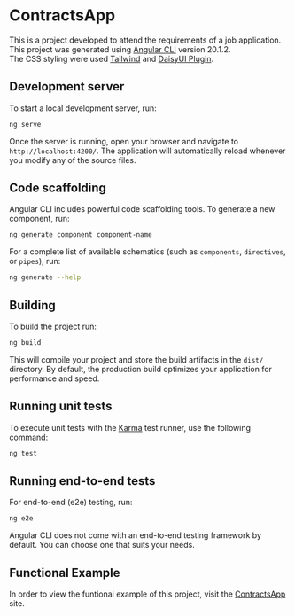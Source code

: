 # ContractsApp

This is a project developed to attend the requirements of a job application.  
This project was generated using [Angular CLI](https://github.com/angular/angular-cli) version 20.1.2.\
The CSS styling were used [Tailwind](https://tailwindcss.com/) and [DaisyUI Plugin](https://daisyui.com/).

## Development server

To start a local development server, run:

```bash
ng serve
```

Once the server is running, open your browser and navigate to `http://localhost:4200/`. The application will automatically reload whenever you modify any of the source files.

## Code scaffolding

Angular CLI includes powerful code scaffolding tools. To generate a new component, run:

```bash
ng generate component component-name
```

For a complete list of available schematics (such as `components`, `directives`, or `pipes`), run:

```bash
ng generate --help
```

## Building

To build the project run:

```bash
ng build
```

This will compile your project and store the build artifacts in the `dist/` directory. By default, the production build optimizes your application for performance and speed.

## Running unit tests

To execute unit tests with the [Karma](https://karma-runner.github.io) test runner, use the following command:

```bash
ng test
```

## Running end-to-end tests

For end-to-end (e2e) testing, run:

```bash
ng e2e
```

Angular CLI does not come with an end-to-end testing framework by default. You can choose one that suits your needs.

## Functional Example

In order to view the funtional example of this project, visit the [ContractsApp](https://contractsapp.onrender.com/)  site.

